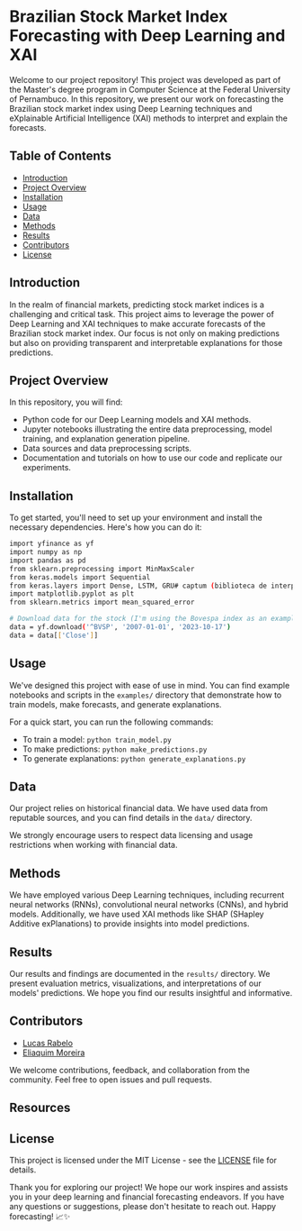 # Brazilian Stock Market Index Forecasting with Deep Learning and XAI

Welcome to our project repository! This project was developed as part of the Master's degree program in Computer Science at the Federal University of Pernambuco. In this repository, we present our work on forecasting the Brazilian stock market index using Deep Learning techniques and eXplainable Artificial Intelligence (XAI) methods to interpret and explain the forecasts.

## Table of Contents

- [Introduction](#introduction)
- [Project Overview](#project-overview)
- [Installation](#installation)
- [Usage](#usage)
- [Data](#data)
- [Methods](#methods)
- [Results](#results)
- [Contributors](#contributors)
- [License](#license)

## Introduction

In the realm of financial markets, predicting stock market indices is a challenging and critical task. This project aims to leverage the power of Deep Learning and XAI techniques to make accurate forecasts of the Brazilian stock market index. Our focus is not only on making predictions but also on providing transparent and interpretable explanations for those predictions.

## Project Overview

In this repository, you will find:

- Python code for our Deep Learning models and XAI methods.
- Jupyter notebooks illustrating the entire data preprocessing, model training, and explanation generation pipeline.
- Data sources and data preprocessing scripts.
- Documentation and tutorials on how to use our code and replicate our experiments.

## Installation

To get started, you'll need to set up your environment and install the necessary dependencies. Here's how you can do it:

```bash
import yfinance as yf
import numpy as np
import pandas as pd
from sklearn.preprocessing import MinMaxScaler
from keras.models import Sequential
from keras.layers import Dense, LSTM, GRU# captum (biblioteca de interpretação pytorch)
import matplotlib.pyplot as plt
from sklearn.metrics import mean_squared_error

# Download data for the stock (I'm using the Bovespa index as an example)
data = yf.download('^BVSP', '2007-01-01', '2023-10-17')
data = data[['Close']]

```

## Usage

We've designed this project with ease of use in mind. You can find example notebooks and scripts in the `examples/` directory that demonstrate how to train models, make forecasts, and generate explanations.

For a quick start, you can run the following commands:

- To train a model: `python train_model.py`
- To make predictions: `python make_predictions.py`
- To generate explanations: `python generate_explanations.py`

## Data

Our project relies on historical financial data. We have used data from reputable sources, and you can find details in the `data/` directory.

We strongly encourage users to respect data licensing and usage restrictions when working with financial data.

## Methods

We have employed various Deep Learning techniques, including recurrent neural networks (RNNs), convolutional neural networks (CNNs), and hybrid models. Additionally, we have used XAI methods like SHAP (SHapley Additive exPlanations) to provide insights into model predictions.

## Results

Our results and findings are documented in the `results/` directory. We present evaluation metrics, visualizations, and interpretations of our models' predictions. We hope you find our results insightful and informative.

## Contributors

- [Lucas Rabelo](https://github.com/marreapato)
- [Eliaquim Moreira](https://github.com/marreapato)

We welcome contributions, feedback, and collaboration from the community. Feel free to open issues and pull requests.

## Resources

## License

This project is licensed under the MIT License - see the [LICENSE](LICENSE) file for details.

Thank you for exploring our project! We hope our work inspires and assists you in your deep learning and financial forecasting endeavors. If you have any questions or suggestions, please don't hesitate to reach out. Happy forecasting! 📈✨
